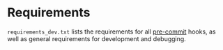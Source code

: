 # Requirements

`requirements_dev.txt` lists the requirements for all [pre-commit](https://pre-commit.com/#intro) hooks, as well as general requirements for development and debugging.
